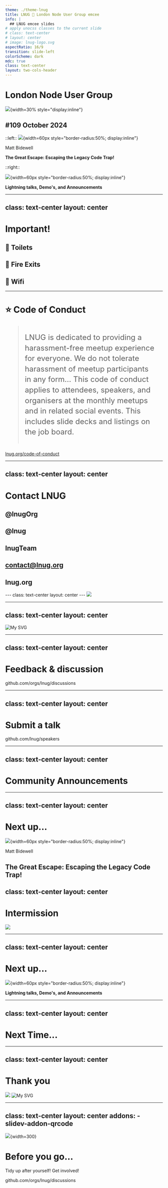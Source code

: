 ```yaml
---
theme: ./theme-lnug
title: LNUG 🎤 London Node User Group emcee
info: |
  ## LNUG emcee slides
# apply unocss classes to the current slide
# class: text-center
# layout: center
# image: lnug-logo.svg
aspectRatio: 16/9
transition: slide-left
colorScheme: dark
mdc: true
class: text-center
layout: two-cols-header
---
```




# London Node User Group

![](./lnug-logo.svg){width=30% style="display:inline"}

## #109 October 2024




::left::
![](https://pbs.twimg.com/profile_images/1766531513443569664/h2rgasvM_400x400.jpg){width=60px style="border-radius:50%; display:inline"}

Matt Bidewell

**The Great Escape: Escaping the Legacy Code Trap!**

::right::

![](https://media.istockphoto.com/id/515930993/vector/man-head-and-shoulders-silhouette-with-excalmation-mark-vector.jpg?s=612x612&w=0&k=20&c=z5S6LDk3CDOox5jSM0mSCIqxjslxHUZ3tVipKlCLWVw=){width=60px style="border-radius:50%; display:inline"}


**Lightning talks, Demo's, and Announcements**



<!--
The last comment block of each slide will be treated as slide notes.
-->

---
class: text-center
layout: center
---

# Important!

<v-clicks>

## 🚻 Toilets

## 🚒 Fire Exits

##  📡 Wifi
</v-clicks>

---

# ⭐️ Code of Conduct

<blockquote style="padding: 20px; font-size: 24px; line-height: 1.4" >
LNUG is dedicated to providing a harassment-free meetup experience for everyone. We do not tolerate harassment of meetup participants in any form...
This code of conduct applies to attendees, speakers, and organisers at the monthly meetups and in related social events. This includes slide decks and listings on the job board.
</blockquote>

[lnug.org/code-of-conduct](https://lnug.org/code-of-conduct)

---
class: text-center
layout: center
---

# Contact LNUG

<v-clicks>

## <logos-twitter /> @lnugOrg
## <logos-github-icon class="text-white"/> @lnug
## <logos-youtube-icon /> lnugTeam
## <mdi-email /> contact@lnug.org
## <mdi-web /> lnug.org

</v-clicks>
---
class: text-center
layout: center
---

<img src="https://lnug.org/img/partners/beamery-logo-colour.png" />

---
class: text-center
layout: center
---

<img src="https://lnug.org/img/partners/twilio-logo.svg" alt="My SVG" class="w-60 h-60" />

---
class: text-center
layout: center
---


# Feedback & discussion


github.com/orgs/lnug/discussions

<QRCode
    :width="300"
    :height="200"
    type="canvas"
    data="https://github.com/orgs/lnug/discussions"
    :margin="10"
    :imageOptions="{ margin: 10,  }"
    :dotsOptions="{ type: 'classy', color: 'black' }"
    :backgroundOptions="{color: 'white'}"
    image="/lnug-logo-monochrome.svg"
/>






---
class: text-center
layout: center
---

# Submit a talk

github.com/lnug/speakers



---
class: text-center
layout: center
---

# Community Announcements

<mdi-microphone class="text-6xl text-yellow-400 animate-pulse" />


---
class: text-center
layout: center
---



# Next up...

![](https://pbs.twimg.com/profile_images/1766531513443569664/h2rgasvM_400x400.jpg){width=60px style="border-radius:50%; display:inline"}

Matt Bidewell

**The Great Escape: Escaping the Legacy Code Trap!**
---
class: text-center
layout: center
---

# Intermission

![](./lnug-logo.svg)

---
class: text-center
layout: center
---

# Next up...


![](https://media.istockphoto.com/id/515930993/vector/man-head-and-shoulders-silhouette-with-excalmation-mark-vector.jpg?s=612x612&w=0&k=20&c=z5S6LDk3CDOox5jSM0mSCIqxjslxHUZ3tVipKlCLWVw=){width=60px style="border-radius:50%; display:inline"}

**Lightning talks, Demo's, and Announcements**

---
class: text-center
layout: center
---

# Next Time...



---
class: text-center
layout: center
---

# Thank you


<img src="https://lnug.org/img/partners/beamery-logo-colour.png" />
<img src="https://lnug.org/img/partners/twilio-logo.svg" alt="My SVG" class="w-60 h-60" />

---
class: text-center
layout: center
addons:
    - slidev-addon-qrcode
---

![](./lnug-logo.svg){width=300}

# Before you go...
Tidy up after yourself! Get involved!


github.com/orgs/lnug/discussions

<QRCode
    id="v"
    :width="300"
    :height="200"
    type="canvas"
    data="https://github.com/orgs/lnug/discussions"
    :margin="10"
    :imageOptions="{ margin: 10}"
    :dotsOptions="{ type: 'classy', color: 'black' }"
    :backgroundOptions="{color: 'white'}"
    image="/lnug-logo-monochrome.svg"
/>




